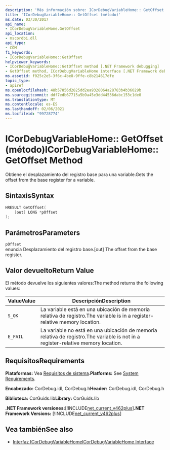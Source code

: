 ```yaml
---
description: 'Más información sobre: ICorDebugVariableHome:: GetOffset (método)'
title: 'ICorDebugVariableHome:: GetOffset (método)'
ms.date: 03/30/2017
api_name:
- ICorDebugVariableHome.GetOffset
api_location:
- mscordbi.dll
api_type:
- COM
f1_keywords:
- ICorDebugVariableHome::GetOffset
helpviewer_keywords:
- ICorDebugVariableHome::GetOffset method [.NET Framework debugging]
- GetOffset method, ICorDebugVariableHome interface [.NET Framework debugging]
ms.assetid: f025c2e5-3f6c-4be8-9ffe-c8b214617dfe
topic_type:
- apiref
ms.openlocfilehash: 48b57856d2825dd2ea9328064a28783b4b36029b
ms.sourcegitcommit: ddf7edb67715a5b9a45e3dd44536dabc153c1de0
ms.translationtype: MT
ms.contentlocale: es-ES
ms.lasthandoff: 02/06/2021
ms.locfileid: "99728774"
---
```

# <a name="icordebugvariablehomegetoffset-method"></a><span data-ttu-id="01f8b-103">ICorDebugVariableHome:: GetOffset (método)</span><span class="sxs-lookup"><span data-stu-id="01f8b-103">ICorDebugVariableHome::GetOffset Method</span></span>

<span data-ttu-id="01f8b-104">Obtiene el desplazamiento del registro base para una variable.</span><span class="sxs-lookup"><span data-stu-id="01f8b-104">Gets the offset from the base register for a variable.</span></span>  
  
## <a name="syntax"></a><span data-ttu-id="01f8b-105">Sintaxis</span><span class="sxs-lookup"><span data-stu-id="01f8b-105">Syntax</span></span>  
  
```cpp  
HRESULT GetOffset(  
    [out] LONG *pOffset  
);  
```  
  
## <a name="parameters"></a><span data-ttu-id="01f8b-106">Parámetros</span><span class="sxs-lookup"><span data-stu-id="01f8b-106">Parameters</span></span>  

 `pOffset`  
 <span data-ttu-id="01f8b-107">enuncia Desplazamiento del registro base.</span><span class="sxs-lookup"><span data-stu-id="01f8b-107">[out] The offset from the base register.</span></span>  
  
## <a name="return-value"></a><span data-ttu-id="01f8b-108">Valor devuelto</span><span class="sxs-lookup"><span data-stu-id="01f8b-108">Return Value</span></span>  

 <span data-ttu-id="01f8b-109">El método devuelve los siguientes valores:</span><span class="sxs-lookup"><span data-stu-id="01f8b-109">The method returns the following values:</span></span>  
  
|<span data-ttu-id="01f8b-110">Value</span><span class="sxs-lookup"><span data-stu-id="01f8b-110">Value</span></span>|<span data-ttu-id="01f8b-111">Descripción</span><span class="sxs-lookup"><span data-stu-id="01f8b-111">Description</span></span>|  
|-----------|-----------------|  
|`S_OK`|<span data-ttu-id="01f8b-112">La variable está en una ubicación de memoria relativa de registro.</span><span class="sxs-lookup"><span data-stu-id="01f8b-112">The variable is in a register-relative memory location.</span></span>|  
|`E_FAIL`|<span data-ttu-id="01f8b-113">La variable no está en una ubicación de memoria relativa de registro.</span><span class="sxs-lookup"><span data-stu-id="01f8b-113">The variable is not in a register-relative memory location.</span></span>|  
  
## <a name="requirements"></a><span data-ttu-id="01f8b-114">Requisitos</span><span class="sxs-lookup"><span data-stu-id="01f8b-114">Requirements</span></span>  

 <span data-ttu-id="01f8b-115">**Plataformas:** Vea [Requisitos de sistema](../../get-started/system-requirements.md).</span><span class="sxs-lookup"><span data-stu-id="01f8b-115">**Platforms:** See [System Requirements](../../get-started/system-requirements.md).</span></span>  
  
 <span data-ttu-id="01f8b-116">**Encabezado:** CorDebug.idl, CorDebug.h</span><span class="sxs-lookup"><span data-stu-id="01f8b-116">**Header:** CorDebug.idl, CorDebug.h</span></span>  
  
 <span data-ttu-id="01f8b-117">**Biblioteca:** CorGuids.lib</span><span class="sxs-lookup"><span data-stu-id="01f8b-117">**Library:** CorGuids.lib</span></span>  
  
 <span data-ttu-id="01f8b-118">**.NET Framework versiones:**[!INCLUDE[net_current_v462plus](../../../../includes/net-current-v462plus-md.md)]</span><span class="sxs-lookup"><span data-stu-id="01f8b-118">**.NET Framework Versions:** [!INCLUDE[net_current_v462plus](../../../../includes/net-current-v462plus-md.md)]</span></span>  
  
## <a name="see-also"></a><span data-ttu-id="01f8b-119">Vea también</span><span class="sxs-lookup"><span data-stu-id="01f8b-119">See also</span></span>

- [<span data-ttu-id="01f8b-120">Interfaz ICorDebugVariableHome</span><span class="sxs-lookup"><span data-stu-id="01f8b-120">ICorDebugVariableHome Interface</span></span>](icordebugvariablehome-interface.md)
